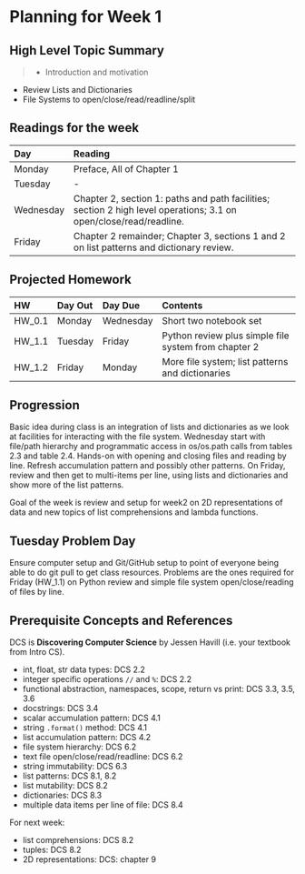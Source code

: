 # Planning for Week 1

## High Level Topic Summary

> - Introduction and motivation
  - Review Lists and Dictionaries
  - File Systems to open/close/read/readline/split

## Readings for the week

Day        | Reading
:--------- |:-------------
Monday     | Preface, All of Chapter 1
Tuesday    | -
Wednesday  | Chapter 2, section 1: paths and path facilities; section 2 high level operations; 3.1 on open/close/read/readline.
Friday     | Chapter 2 remainder; Chapter 3, sections 1 and 2 on list patterns and dictionary review.

## Projected Homework

HW | Day Out  | Day Due | Contents
:--|:--------|:--------|:------------
HW_0.1 | Monday | Wednesday | Short two notebook set
HW_1.1 | Tuesday | Friday | Python review plus simple file system from chapter 2
HW_1.2 | Friday | Monday | More file system; list patterns and dictionaries

## Progression

Basic idea during class is an integration of lists and dictionaries as we look at facilities for interacting with the file system.  Wednesday start with file/path hierarchy and programmatic access in os/os.path calls from tables 2.3 and table 2.4.  Hands-on with opening and closing files and reading by line.  Refresh accumulation pattern and possibly other patterns.  On Friday, review and then get to multi-items per line, using lists and dictionaries and show more of the list patterns.

Goal of the week is review and setup for week2 on 2D representations of data and new topics of list comprehensions and lambda functions.

## Tuesday Problem Day

Ensure computer setup and Git/GitHub setup to point of everyone being able to do git pull to get class resources.  Problems are the ones required for Friday (HW_1.1) on Python review and simple file system open/close/reading of files by line.

## Prerequisite Concepts and References

DCS is **Discovering Computer Science** by Jessen Havill (i.e. your textbook from Intro CS).

- int, float, str data types: DCS 2.2
- integer specific operations `//` and `%`: DCS 2.2
- functional abstraction, namespaces, scope, return vs print: DCS 3.3, 3.5, 3.6
- docstrings: DCS 3.4
- scalar accumulation pattern: DCS 4.1
- string `.format()` method: DCS 4.1
- list accumulation pattern: DCS 4.2
- file system hierarchy: DCS 6.2
- text file open/close/read/readline: DCS 6.2
- string immutability: DCS 6.3
- list patterns: DCS 8.1, 8.2
- list mutability: DCS 8.2
- dictionaries: DCS 8.3
- multiple data items per line of file: DCS 8.4

For next week:

- list comprehensions: DCS 8.2
- tuples: DCS 8.2
- 2D representations: DCS: chapter 9
